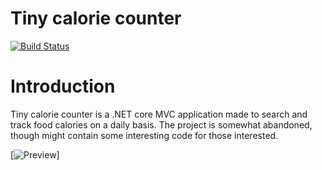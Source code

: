 # Tiny calorie counter

[![Build Status](https://travis-ci.org/morganbengtsson/tinycaloriecounter.svg?branch=master)](https://travis-ci.org/morganbengtsson/tinycaloriecounter)

# Introduction

Tiny calorie counter is a .NET core MVC application made to search and track food calories on a daily basis. The project is somewhat abandoned, though might contain some interesting code for those interested. 

[![Preview](wwwroot/preview.png)]